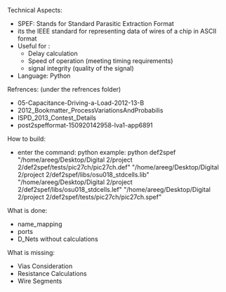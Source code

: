 Technical Aspects:
 - SPEF: Stands for Standard Parasitic Extraction Format
 - its the IEEE standard for representing data of wires of a chip in ASCII format
 - Useful for :
 	- Delay calculation
	- Speed of operation (meeting timing requirements)
	- signal integrity (quality of the signal) 
 - Language: Python

Refrences: (under the refrences folder)
 - 05-Capacitance-Driving-a-Load-2012-13-B
 - 2012_Bookmatter_ProcessVariationsAndProbabilis
 - ISPD_2013_Contest_Details
 - post2spefformat-150920142958-lva1-app6891

How to build:
 - enter the command:
	python <src file> <path to def file> <path to lib file> <path to lef file> <path to spef file to write to>
	example:
	python def2spef "/home/areeg/Desktop/Digital 2/project 2/def2spef/tests/pic27ch/pic27ch.def" "/home/areeg/Desktop/Digital 2/project 2/def2spef/libs/osu018_stdcells.lib" "/home/areeg/Desktop/Digital 2/project 2/def2spef/libs/osu018_stdcells.lef" "/home/areeg/Desktop/Digital 2/project 2/def2spef/tests/pic27ch/pic27ch.spef"

What is done:
 - name_mapping
 - ports
 - D_Nets without calculations

What is missing:
 - Vias Consideration
 - Resistance Calculations
 - Wire Segments
